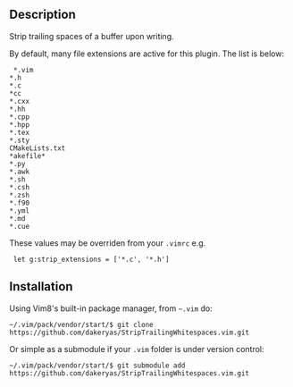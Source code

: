 
## Description
Strip trailing spaces of a buffer upon writing.

By default, many file extensions are active for this plugin. The list is below:
```
 *.vim
*.h
*.c
*cc
*.cxx
*.hh
*.cpp
*.hpp
*.tex
*.sty
CMakeLists.txt
*akefile*
*.py
*.awk
*.sh
*.csh
*.zsh
*.f90
*.yml
*.md
*.cue
```

These values may be overriden from your `.vimrc` e.g.
```
 let g:strip_extensions = ['*.c', '*.h']
```

## Installation

Using Vim8's built-in package manager, from `~.vim` do:

```
~/.vim/pack/vendor/start/$ git clone https://github.com/dakeryas/StripTrailingWhitespaces.vim.git
```
Or simple as a submodule if your `.vim` folder is under version control:

```
~/.vim/pack/vendor/start/$ git submodule add https://github.com/dakeryas/StripTrailingWhitespaces.vim.git
```
